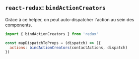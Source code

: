 ## `react-redux`: `bindActionCreators`

Grâce à ce helper, on peut auto-dispatcher l'action au sein des components.

```js
import { bindActionCreators } from 'redux'

const mapDispatchToProps = (dispatch) => ({
  actions: bindActionCreators(contactActions, dispatch)
})
```

